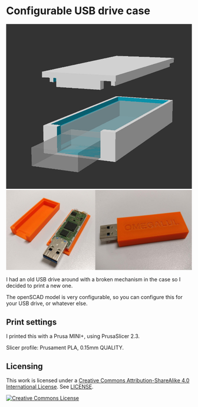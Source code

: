 # Configurable USB drive case

![3d_render.jpg](3d_render.jpg)
![printed_example.jpeg](printed_example.jpg)

I had an old USB drive around with a broken mechanism in the case so I decided to print a new one.

The openSCAD model is very configurable, so you can configure this for your USB drive, or whatever else.

## Print settings

I printed this with a Prusa MINI+, using PrusaSlicer 2.3.

Slicer profile: Prusament PLA, 0.15mm QUALITY.


## Licensing

This work is licensed under a
[Creative Commons Attribution-ShareAlike 4.0 International License](http://creativecommons.org/licenses/by-sa/4.0/).
See [LICENSE](./LICENSE).

[![Creative Commons License](https://i.creativecommons.org/l/by-sa/4.0/88x31.png)](http://creativecommons.org/licenses/by-sa/4.0/)


